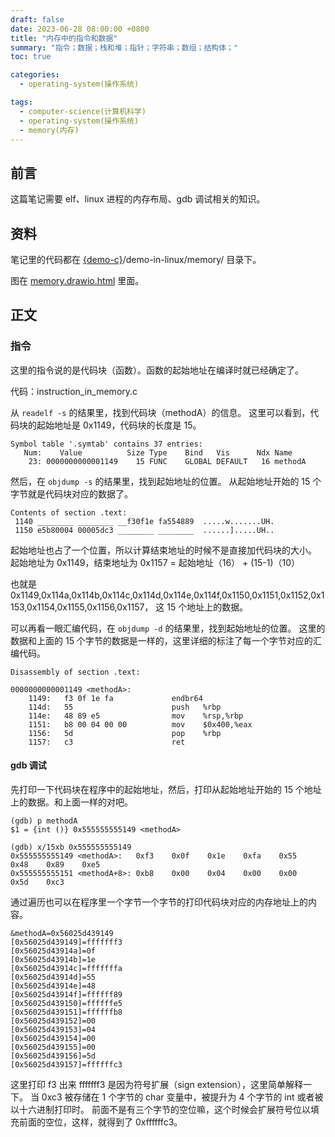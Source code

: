 ```yaml
---
draft: false
date: 2023-06-28 08:00:00 +0800
title: "内存中的指令和数据"
summary: "指令；数据；栈和堆；指针；字符串；数组；结构体；"
toc: true

categories:
  - operating-system(操作系统)

tags:
  - computer-science(计算机科学)
  - operating-system(操作系统)
  - memory(内存)
---
```


## 前言

这篇笔记需要 elf、linux 进程的内存布局、gdb 调试相关的知识。

## 资料

笔记里的代码都在 [{demo-c}](https://github.com/KelipuTe/demo-c)/demo-in-linux/memory/ 目录下。

图在 <a href="/drawio/computer-science/operating-system/memory/memory.drawio.html">memory.drawio.html</a> 里面。

## 正文

### 指令

这里的指令说的是代码块（函数）。函数的起始地址在编译时就已经确定了。

代码：instruction_in_memory.c

从 `readelf -s` 的结果里，找到代码块（methodA）的信息。
这里可以看到，代码块的起始地址是 0x1149，代码块的长度是 15。

```text
Symbol table '.symtab' contains 37 entries:
   Num:    Value          Size Type    Bind   Vis      Ndx Name
    23: 0000000000001149    15 FUNC    GLOBAL DEFAULT   16 methodA
```

然后，在 `objdump -s` 的结果里，找到起始地址的位置。
从起始地址开始的 15 个字节就是代码块对应的数据了。

```text
Contents of section .text:
 1140 ________ ________ __f30f1e fa554889  .....w.......UH.
 1150 e5b80004 00005dc3 ________ ________  ......].....UH..
```

起始地址也占了一个位置，所以计算结束地址的时候不是直接加代码块的大小。
起始地址为 0x1149，结束地址为 0x1157 = 起始地址（16） + (15-1)（10）

也就是 0x1149,0x114a,0x114b,0x114c,0x114d,0x114e,0x114f,0x1150,0x1151,0x1152,0x1153,0x1154,0x1155,0x1156,0x1157，
这 15 个地址上的数据。

可以再看一眼汇编代码，在 `objdump -d` 的结果里，找到起始地址的位置。
这里的数据和上面的 15 个字节的数据是一样的，这里详细的标注了每一个字节对应的汇编代码。

```text
Disassembly of section .text:

0000000000001149 <methodA>:
    1149:	f3 0f 1e fa          	endbr64 
    114d:	55                   	push   %rbp
    114e:	48 89 e5             	mov    %rsp,%rbp
    1151:	b8 00 04 00 00       	mov    $0x400,%eax
    1156:	5d                   	pop    %rbp
    1157:	c3                   	ret
```

#### gdb 调试

先打印一下代码块在程序中的起始地址，然后，打印从起始地址开始的 15 个地址上的数据。和上面一样的对吧。

```text
(gdb) p methodA
$1 = {int ()} 0x555555555149 <methodA>

(gdb) x/15xb 0x555555555149
0x555555555149 <methodA>:	0xf3	0x0f	0x1e	0xfa	0x55	0x48	0x89	0xe5
0x555555555151 <methodA+8>:	0xb8	0x00	0x04	0x00	0x00	0x5d	0xc3
```

通过遍历也可以在程序里一个字节一个字节的打印代码块对应的内存地址上的内容。

```text
&methodA=0x56025d439149
[0x56025d439149]=fffffff3
[0x56025d43914a]=0f
[0x56025d43914b]=1e
[0x56025d43914c]=fffffffa
[0x56025d43914d]=55
[0x56025d43914e]=48
[0x56025d43914f]=ffffff89
[0x56025d439150]=ffffffe5
[0x56025d439151]=ffffffb8
[0x56025d439152]=00
[0x56025d439153]=04
[0x56025d439154]=00
[0x56025d439155]=00
[0x56025d439156]=5d
[0x56025d439157]=ffffffc3
```

这里打印 f3 出来 fffffff3 是因为符号扩展（sign extension），这里简单解释一下。
当 0xc3 被存储在 1 个字节的 char 变量中，被提升为 4 个字节的 int 或者被以十六进制打印时。
前面不是有三个字节的空位嘛，这个时候会扩展符号位以填充前面的空位，这样，就得到了 0xffffffc3。
